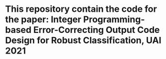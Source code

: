 # This repository contain the code for the paper: Integer Programming-based Error-Correcting Output Code Design for Robust Classification, UAI 2021
